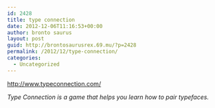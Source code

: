 ```yaml
---
id: 2428
title: type connection
date: 2012-12-06T11:16:53+00:00
author: bronto saurus
layout: post
guid: http://brontosaurusrex.69.mu/?p=2428
permalink: /2012/12/type-connection/
categories:
  - Uncategorized
---
```

<http://www.typeconnection.com/>

_Type Connection is a game that helps you learn how to pair typefaces._